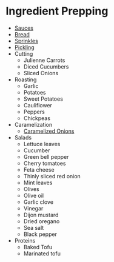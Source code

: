 # Ingredient Prepping

- [Sauces](https://harryliu.design/docs-md/sauces)
- [Bread](https://harryliu.design/docs-md/bread)
- [Sprinkles](https://harryliu.design/docs-md/sprinkles)
- [Pickling](https://harryliu.design/docs-md/pickling)
- Cutting
  - Julienne Carrots
  - Diced Cucumbers
  - Sliced Onions
- Roasting
  - Garlic
  - Potatoes
  - Sweet Potatoes
  - Cauliflower
  - Peppers
  - Chickpeas
- Caramelization
  - [Caramelized Onions](https://www.seriouseats.com/quick-caramelized-onions-recipe)
- Salads
  - Lettuce leaves
  - Cucumber
  - Green bell pepper
  - Cherry tomatoes
  - Feta cheese
  - Thinly sliced red onion
  - Mint leaves
  - Olives
  - Olive oil
  - Garlic clove
  - Vinegar
  - Dijon mustard
  - Dried oregano
  - Sea salt
  - Black pepper
- Proteins
  - Baked Tofu
  - Marinated tofu

